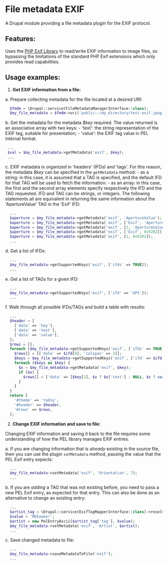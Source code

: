 # File metadata EXIF

A Drupal module providing a file metadata plugin for the EXIF protocol.


## Features:

Uses the [PHP Exif Library](https://github.com/lsolesen/pel) to read/write EXIF
information to image files, so bypassing the limitations of the standard PHP
Exif extensions which only provides read capabilities.


## Usage examples:

1. __Get EXIF information from a file:__

  a. Prepare collecting metadata for the file located at a desired URI:

```php
  $fmdm = \Drupal::service(FileMetadataManagerInterface::class);
  $my_file_metadata = $fmdm->uri('public::/my_directory/test-exif.jpeg');
```

  b. Get the metadata for the metadata _$key_ required. The value returned is an
     associative array with two keys:
     - 'text': the string representation of the EXIF tag, suitable for
       presentation;
     - 'value': the EXIF tag value in PEL internal format.

```php
 ...
 $val = $my_file_metadata->getMetadata('exif', $key);
 ...
```

  c. EXIF metadata is organized in 'headers' (IFDs) and 'tags'. For this reason,
     the metadata _$key_ can be specified in the ```getMetadata``` method:
     - as a string: in this case, it is assumed that a TAG is specified, and the
       default IFD for that TAG will be used to fetch the information:
     - as an array: in this case, the first and the second array elements
       specify respectively the IFD and the TAG requested. IFD and TAG can be
       strings, or integers.
     The following statements all are equivalent in returning the same
     information about the 'ApertureValue' TAG in the 'Exif' IFD:

```php
  ...
  $aperture = $my_file_metadata->getMetadata('exif', 'ApertureValue');
  $aperture = $my_file_metadata->getMetadata('exif', ['Exif', 'ApertureValue']);
  $aperture = $my_file_metadata->getMetadata('exif', [2, 'ApertureValue']);
  $aperture = $my_file_metadata->getMetadata('exif', ['Exif', 0x9202]);
  $aperture = $my_file_metadata->getMetadata('exif', [2, 0x9202]);
  ...
```

  d. Get a list of IFDs:

```php
  ...
  $my_file_metadata->getSupportedKeys('exif', ['ifds' => TRUE]);
  ...
```

  e. Get a list of TAGs for a given IFD:

```php
  ...
  $my_file_metadata->getSupportedKeys('exif', ['ifd' => 'GPS']);
  ...
```

  f. Walk through all possible IFDs/TAGs and build a table with results:

```php
  ...
  $header = [
    ['data' => 'key'],
    ['data' => 'text'],
    ['data' => 'value'],
  ];
  $rows = [];
  foreach ($my_file_metadata->getSupportedKeys('exif', ['ifds' => TRUE]) as $ifd) {
    $rows[] = [['data' => $ifd[0], 'colspan' => 3]];
    $keys = $my_file_metadata->getSupportedKeys('exif', ['ifd' => $ifd[0]]);
    foreach ($keys as $key) {
      $x = $my_file_metadata->getMetadata('exif', $key);
      if ($x) {
        $rows[] = ['data' => [$key[1], $x ? $x['text'] : NULL, $x ? var_export($x['value'], TRUE) : NULL]];
      }
    }
  }
  return [
    '#theme' => 'table',
    '#header' => $header,
    '#rows' => $rows,
  ];
```

2. __Change EXIF information and save to file:__

Changing EXIF information and saving it back to the file requires some
understanding of how the PEL library manages EXIF entries.

a. If you are changing information that is _already_ existing in the source
   file, then you can use the plugin ```setMetadata``` method, passing the value
   that the PEL Exif entry expects:

```php
  ...
  $my_file_metadata->setMetadata('exif', 'Orientation', 7);
  ...
```

b. If you are _adding_ a TAG that was not existing before, you need to pass a
   new PEL Exif entry, as expected for that entry. This can also be done as an
   alternative to change an existing entry:

```php
  ...
  $artist_tag = \Drupal::service(ExifTagMapperInterface::class)->resolveKeyToIfdAndTag('Artist');
  $value = 'MEEeeee!';
  $artist = new PelEntryAscii($artist_tag['tag'], $value);
  $my_file_metadata->setMetadata('exif', 'Artist', $artist);
  ...
```

c. Save changed metadata to file:

```php
  ...
  $my_file_metadata->saveMetadataToFile('exif');
  ...
```
